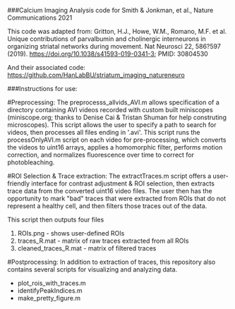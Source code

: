 ###Calcium Imaging Analysis code for Smith & Jonkman, et al., Nature Communications 2021

This code was adapted from:
Gritton, H.J., Howe, W.M., Romano, M.F. et al.
Unique contributions of parvalbumin and cholinergic interneurons in organizing striatal networks during movement.
Nat Neurosci 22, 586?597 (2019).
https://doi.org/10.1038/s41593-019-0341-3; PMID: 30804530

And their associated code:
https://github.com/HanLabBU/striatum_imaging_natureneuro

###Instructions for use:

#Preprocessing:
The preprocesss_allvids_AVI.m allows specification of a directory containing AVI videos recorded with
custom built miniscopes (miniscope.org; thanks to Denise Cai & Tristan Shuman for help construting microscopes). 
This script allows the user to specify a path to search for videos, then processes all files ending in '.avi'. 
This script runs the processOnlyAVI.m script on each video for pre-processing, which converts the videos to uint16 
arrays, applies a homomorphic filter, performs motion correction, and normalizes fluorescence over time 
to correct for photobleaching.

#ROI Selection & Trace extraction:
The extractTraces.m script offers a user-friendly interface for contrast adjustment & ROI selection, 
then extracts trace data from the converted uint16 video files. The user then has the opportunity to mark "bad" traces
that were extracted from ROIs that do not represent a healthy cell, and then filters those traces out of the data.

This script then outputs four files
1) ROIs.png - shows user-defined ROIs
2) traces_R.mat - matrix of raw traces extracted from all ROIs
3) cleaned_traces_R.mat - matrix of filtered traces

#Postprocessing:
In addition to extraction of traces, this repository also contains several scripts for visualizing and analyzing data.
- plot_rois_with_traces.m
- identifyPeakIndices.m
- make_pretty_figure.m

